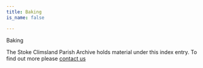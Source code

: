 ```yaml
---
title: Baking
is_name: false

---
```


Baking


The Stoke Climsland Parish Archive holds material under this index entry. To find out more please [contact us](/contact/)
